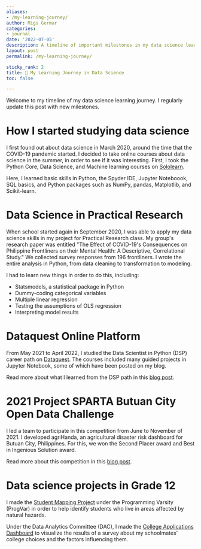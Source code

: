 ```yaml
---
aliases:
- /my-learning-journey/
author: Migs Germar
categories:
- journal
date: '2022-07-05'
description: A timeline of important milestones in my data science learning journey.
layout: post
permalink: /my-learning-journey/

sticky_rank: 2
title: 📌 My Learning Journey in Data Science
toc: false

---
```


Welcome to my timeline of my data science learning journey. I regularly update this post with new milestones.

# How I started studying data science

I first found out about data science in March 2020, around the time that the COVID-19 pandemic started. I decided to take online courses about data science in the summer, in order to see if it was interesting. First, I took the Python Core, Data Science, and Machine learning courses on [Sololearn](https://sololearn.com).

Here, I learned basic skills in Python, the Spyder IDE, Jupyter Noteboook, SQL basics, and Python packages such as NumPy, pandas, Matplotlib, and Scikit-learn.

# Data Science in Practical Research

When school started again in September 2020, I was able to apply my data science skills in my project for Practical Research class. My group's research paper was entitled "The Effect of COVID-19's Consequences on Philippine Frontliners on their Mental Health: A Descriptive, Correlational Study." We collected survey responses from 196 frontliners. I wrote the entire analysis in Python, from data cleaning to transformation to modeling.

I had to learn new things in order to do this, including:

- Statsmodels, a statistical package in Python
- Dummy-coding categorical variables
- Multiple linear regression
- Testing the assumptions of OLS regression
- Interpreting model results

# Dataquest Online Platform

From May 2021 to April 2022, I studied the Data Scientist in Python (DSP) career path on [Dataquest](https://dataquest.io). The courses included many guided projects in Jupyter Notebook, some of which have been posted on my blog.

Read more about what I learned from the DSP path in this [blog post](2022-04-16-Online-Course-Dataquest-Data-Scientist-Python.md).

# 2021 Project SPARTA Butuan City Open Data Challenge

I led a team to participate in this competition from June to November of 2021. I developed agriHanda, an agricultural disaster risk dashboard for Butuan City, Philippines. For this, we won the Second Placer award and Best in Ingenious Solution award.

Read more about this competition in this [blog post](2021-12-17-agriHanda-Agricultural-Disaster-Risk-Web-App.md).

# Data science projects in Grade 12

I made the [Student Mapping Project](2022-05-10-Student-Mapping-Project.md) under the Programming Varsity (ProgVar) in order to help identify students who live in areas affected by natural hazards.

Under the Data Analytics Committee (DAC), I made the [College Applications Dashboard](2022-07-05-College-Applications-Dashboard.md) to visualize the results of a survey about my schoolmates' college choices and the factors influencing them.